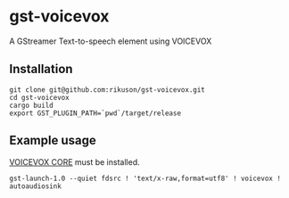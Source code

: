 # gst-voicevox

A GStreamer Text-to-speech element using VOICEVOX

## Installation

```shell
git clone git@github.com:rikuson/gst-voicevox.git
cd gst-voicevox
cargo build
export GST_PLUGIN_PATH=`pwd`/target/release
```

## Example usage

[VOICEVOX CORE](https://github.com/VOICEVOX/voicevox_core) must be installed.

```shell
gst-launch-1.0 --quiet fdsrc ! 'text/x-raw,format=utf8' ! voicevox ! autoaudiosink
```
